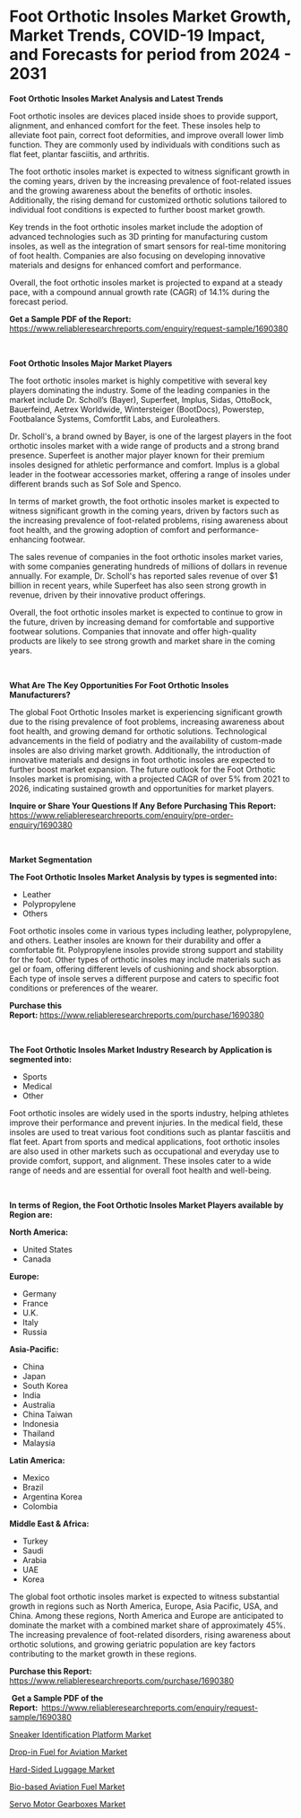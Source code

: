 <p><h1>Foot Orthotic Insoles Market Growth, Market Trends, COVID-19 Impact, and Forecasts for period from 2024 - 2031</h1></p><p><strong>Foot Orthotic Insoles Market Analysis and Latest Trends</strong></p>
<p><p>Foot orthotic insoles are devices placed inside shoes to provide support, alignment, and enhanced comfort for the feet. These insoles help to alleviate foot pain, correct foot deformities, and improve overall lower limb function. They are commonly used by individuals with conditions such as flat feet, plantar fasciitis, and arthritis.</p><p>The foot orthotic insoles market is expected to witness significant growth in the coming years, driven by the increasing prevalence of foot-related issues and the growing awareness about the benefits of orthotic insoles. Additionally, the rising demand for customized orthotic solutions tailored to individual foot conditions is expected to further boost market growth.</p><p>Key trends in the foot orthotic insoles market include the adoption of advanced technologies such as 3D printing for manufacturing custom insoles, as well as the integration of smart sensors for real-time monitoring of foot health. Companies are also focusing on developing innovative materials and designs for enhanced comfort and performance.</p><p>Overall, the foot orthotic insoles market is projected to expand at a steady pace, with a compound annual growth rate (CAGR) of 14.1% during the forecast period.</p></p>
<p><strong>Get a Sample PDF of the Report:&nbsp;</strong> <a href="https://www.reliableresearchreports.com/enquiry/request-sample/1690380">https://www.reliableresearchreports.com/enquiry/request-sample/1690380</a></p>
<p>&nbsp;</p>
<p><strong>Foot Orthotic Insoles Major Market Players</strong></p>
<p><p>The foot orthotic insoles market is highly competitive with several key players dominating the industry. Some of the leading companies in the market include Dr. Scholl’s (Bayer), Superfeet, Implus, Sidas, OttoBock, Bauerfeind, Aetrex Worldwide, Wintersteiger (BootDocs), Powerstep, Footbalance Systems, Comfortfit Labs, and Euroleathers.</p><p>Dr. Scholl's, a brand owned by Bayer, is one of the largest players in the foot orthotic insoles market with a wide range of products and a strong brand presence. Superfeet is another major player known for their premium insoles designed for athletic performance and comfort. Implus is a global leader in the footwear accessories market, offering a range of insoles under different brands such as Sof Sole and Spenco.</p><p>In terms of market growth, the foot orthotic insoles market is expected to witness significant growth in the coming years, driven by factors such as the increasing prevalence of foot-related problems, rising awareness about foot health, and the growing adoption of comfort and performance-enhancing footwear.</p><p>The sales revenue of companies in the foot orthotic insoles market varies, with some companies generating hundreds of millions of dollars in revenue annually. For example, Dr. Scholl's has reported sales revenue of over $1 billion in recent years, while Superfeet has also seen strong growth in revenue, driven by their innovative product offerings.</p><p>Overall, the foot orthotic insoles market is expected to continue to grow in the future, driven by increasing demand for comfortable and supportive footwear solutions. Companies that innovate and offer high-quality products are likely to see strong growth and market share in the coming years.</p></p>
<p>&nbsp;</p>
<p><strong>What Are The Key Opportunities For Foot Orthotic Insoles Manufacturers?</strong></p>
<p><p>The global Foot Orthotic Insoles market is experiencing significant growth due to the rising prevalence of foot problems, increasing awareness about foot health, and growing demand for orthotic solutions. Technological advancements in the field of podiatry and the availability of custom-made insoles are also driving market growth. Additionally, the introduction of innovative materials and designs in foot orthotic insoles are expected to further boost market expansion. The future outlook for the Foot Orthotic Insoles market is promising, with a projected CAGR of over 5% from 2021 to 2026, indicating sustained growth and opportunities for market players.</p></p>
<p><strong>Inquire or Share Your Questions If Any Before Purchasing This Report:</strong> <a href="https://www.reliableresearchreports.com/enquiry/pre-order-enquiry/1690380">https://www.reliableresearchreports.com/enquiry/pre-order-enquiry/1690380</a></p>
<p>&nbsp;</p>
<p><strong>Market Segmentation</strong></p>
<p><strong>The Foot Orthotic Insoles Market Analysis by types is segmented into:</strong></p>
<p><ul><li>Leather</li><li>Polypropylene</li><li>Others</li></ul></p>
<p><p>Foot orthotic insoles come in various types including leather, polypropylene, and others. Leather insoles are known for their durability and offer a comfortable fit. Polypropylene insoles provide strong support and stability for the foot. Other types of orthotic insoles may include materials such as gel or foam, offering different levels of cushioning and shock absorption. Each type of insole serves a different purpose and caters to specific foot conditions or preferences of the wearer.</p></p>
<p><strong>Purchase this Report:&nbsp;</strong><a href="https://www.reliableresearchreports.com/purchase/1690380">https://www.reliableresearchreports.com/purchase/1690380</a></p>
<p>&nbsp;</p>
<p><strong>The Foot Orthotic Insoles Market Industry Research by Application is segmented into:</strong></p>
<p><ul><li>Sports</li><li>Medical</li><li>Other</li></ul></p>
<p><p>Foot orthotic insoles are widely used in the sports industry, helping athletes improve their performance and prevent injuries. In the medical field, these insoles are used to treat various foot conditions such as plantar fasciitis and flat feet. Apart from sports and medical applications, foot orthotic insoles are also used in other markets such as occupational and everyday use to provide comfort, support, and alignment. These insoles cater to a wide range of needs and are essential for overall foot health and well-being.</p></p>
<p>&nbsp;</p>
<p><strong>In terms of Region, the Foot Orthotic Insoles Market Players available by Region are:</strong></p>
<p>
    <p> <strong> North America: </strong>
        <ul>
            <li>United States</li>
            <li>Canada</li>
        </ul>
        </p> 
    <p> <strong> Europe: </strong>
        <ul>
            <li>Germany</li>
            <li>France</li>
            <li>U.K.</li>
            <li>Italy</li>
            <li>Russia</li>
        </ul>
        </p> 
    <p> <strong> Asia-Pacific: </strong>
        <ul>
            <li>China</li>
            <li>Japan</li>
            <li>South Korea</li>
            <li>India</li>
            <li>Australia</li>
            <li>China Taiwan</li>
            <li>Indonesia</li>
            <li>Thailand</li>
            <li>Malaysia</li>
        </ul>
        </p> 
    <p> <strong> Latin America: </strong>
        <ul>
            <li>Mexico</li>
            <li>Brazil</li>
            <li>Argentina Korea</li>
            <li>Colombia</li>
        </ul>
        </p> 
    <p> <strong> Middle East & Africa: </strong>
        <ul>
            <li>Turkey</li>
            <li>Saudi</li>
            <li>Arabia</li>
            <li>UAE</li>
            <li>Korea</li>
        </ul>
    </p>
    </p>
<p><p>The global foot orthotic insoles market is expected to witness substantial growth in regions such as North America, Europe, Asia Pacific, USA, and China. Among these regions, North America and Europe are anticipated to dominate the market with a combined market share of approximately 45%. The increasing prevalence of foot-related disorders, rising awareness about orthotic solutions, and growing geriatric population are key factors contributing to the market growth in these regions.</p></p>
<p><strong>Purchase this Report: </strong><a href="https://www.reliableresearchreports.com/purchase/1690380">https://www.reliableresearchreports.com/purchase/1690380</a></p>
<p>&nbsp;<strong>Get a Sample PDF of the Report:&nbsp;&nbsp;</strong><a href="https://www.reliableresearchreports.com/enquiry/request-sample/1690380">https://www.reliableresearchreports.com/enquiry/request-sample/1690380</a></p>
<p><strong></strong></p>
<p><p><a href="https://issuu.com/reportprime-2/docs/sneaker-identification-platform-market-size-2030.p">Sneaker Identification Platform Market</a></p><p><a href="https://github.com/RoccoManning/Market-Research-Report-List-3/blob/main/drop-in-fuel-for-aviation-market.md">Drop-in Fuel for Aviation Market</a></p><p><a href="https://github.com/gulaimolin/Market-Research-Report-List-3/blob/main/hard-sided-luggage-market.md">Hard-Sided Luggage Market</a></p><p><a href="https://github.com/edytherolanlouisejk1miz0wig/Market-Research-Report-List-1/blob/main/bio-based-aviation-fuel-market.md">Bio-based Aviation Fuel Market</a></p><p><a href="https://issuu.com/reportprime-2/docs/servo-motor-gearboxes-market-size-2030.pptx">Servo Motor Gearboxes Market</a></p></p>